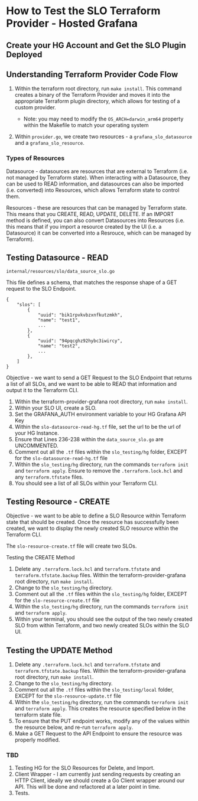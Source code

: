 # How to Test the SLO Terraform Provider - Hosted Grafana

## Create your HG Account and Get the SLO Plugin Deployed

## Understanding Terraform Provider Code Flow
1. Within the terraform root directory, run `make install`. This command creates a binary of the Terraform Provider and moves it into the appropriate Terraform plugin directory, which allows for testing of a custom provider. 

   * Note: you may need to modify the `OS_ARCH=darwin_arm64` property within the Makefile to match your operating system

2. Within `provider.go`, we create two resources - a `grafana_slo_datasource` and a `grafana_slo_resource`. 

### Types of Resources
Datasource - datasources are resources that are external to Terraform (i.e. not managed by Terraform state). When interacting with a Datasource, they can be used to READ information, and datasources can also be imported (i.e. converted) into Resources, which allows Terraform state to control them. 

Resources - these are resources that can be managed by Terraform state. This means that you CREATE, READ, UPDATE, DELETE. If an IMPORT method is defined, you can also convert Datasources into Resources (i.e. this means that if you import a resource created by the UI (i.e. a Datasource) it can be converted into a Resrouce, which can be managed by Terraform).

## Testing Datasource - READ
`internal/resources/slo/data_source_slo.go`

This file defines a schema, that matches the response shape of a GET request to the SLO Endpoint. 
```
{
    "slos": [
        {
            "uuid": "bik1rpvkvbzxnfkutzmkh",
            "name": "test1",
            ...
        },
        {
            "uuid": "94pqcghz92hybc3iwircy",
            "name": "test2",
            ...
        },
    ]
}
```

Objective - we want to send a GET Request to the SLO Endpoint that returns a list of all SLOs, and we want to be able to READ that information and output it to the Terraform CLI.

1. Within the terraform-provider-grafana root directory, run `make install`.
2. Within your SLO UI, create a SLO. 
3. Set the GRAFANA_AUTH environment variable to your HG Grafana API Key
4. Within the `slo-datasource-read-hg.tf` file, set the url to be the url of your HG Instance. 
5. Ensure that Lines 236-238 within the `data_source_slo.go` are UNCOMMENTED. 
6. Comment out all the `.tf` files within the `slo_testing/hg` folder, EXCEPT for the `slo-datasource-read-hg.tf` file
7. Within the `slo_testing/hg` directory, run the commands `terraform init` and `terraform apply`. Ensure to remove the `.terraform.lock.hcl` and any `terraform.tfstate` files.
8. You should see a list of all SLOs within your Terraform CLI.

## Testing Resource - CREATE
Objective - we want to be able to define a SLO Resource within Terraform state that should be created. Once the resource has successfully been created, we want to display the newly created SLO resource within the Terraform CLI. 

The `slo-resource-create.tf` file will create two SLOs. 

Testing the CREATE Method
1. Delete any `.terraform.lock.hcl` and `terraform.tfstate` and `terraform.tfstate.backup` files. Within the terraform-provider-grafana root directory, run `make install`.
2. Change to the `slo_testing/hg` directory. 
3. Comment out all the `.tf` files within the `slo_testing/hg` folder, EXCEPT for the `slo-resource-create.tf` file
4. Within the `slo_testing/hg` directory, run the commands `terraform init` and `terraform apply`. 
5. Within your terminal, you should see the output of the two newly created SLO from within Terraform, and two newly created SLOs within the SLO UI.

## Testing the UPDATE Method
1. Delete any `.terraform.lock.hcl` and `terraform.tfstate` and `terraform.tfstate.backup` files. Within the terraform-provider-grafana root directory, run `make install`.
2. Change to the `slo_testing/hg` directory. 
3. Comment out all the `.tf` files within the `slo_testing/local` folder, EXCEPT for the `slo-resource-update.tf` file
4. Within the `slo_testing/hg` directory, run the commands `terraform init` and `terraform apply`. This creates the resource specified below in the terraform state file.
5. To ensure that the PUT endpoint works, modify any of the values within the resource below, and re-run `terraform apply`. 
6. Make a GET Request to the API Endpoint to ensure the resource was properly modified. 

### TBD ###
1. Testing HG for the SLO Resources for Delete, and Import. 
2. Client Wrapper - I am currently just sending requests by creating an HTTP Client, ideally we should create a Go Client wrapper around our API. This will be done and refactored at a later point in time. 
3. Tests.